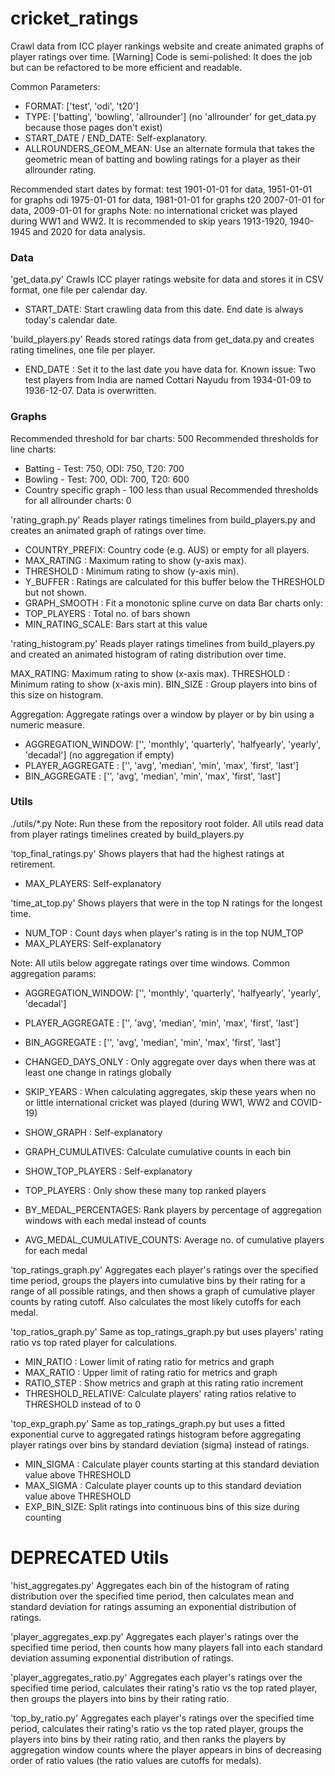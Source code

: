 # cricket_ratings
Crawl data from ICC player rankings website and create animated graphs of player ratings over time.
[Warning] Code is semi-polished: It does the job but can be refactored to be more efficient and readable.

Common Parameters:
+ FORMAT: ['test', 'odi', 't20']
+ TYPE: ['batting', 'bowling', 'allrounder'] (no 'allrounder' for get_data.py because those pages don't exist)
+ START_DATE / END_DATE: Self-explanatory.
+ ALLROUNDERS_GEOM_MEAN: Use an alternate formula that takes the geometric mean of batting and bowling ratings for a player as their allrounder rating.

Recommended start dates by format:
test 1901-01-01 for data, 1951-01-01 for graphs
odi  1975-01-01 for data, 1981-01-01 for graphs
t20  2007-01-01 for data, 2009-01-01 for graphs
Note: no international cricket was played during WW1 and WW2. It is recommended to skip years 1913-1920, 1940-1945 and 2020 for data analysis.

### Data ###

'get_data.py'
Crawls ICC player ratings website for data and stores it in CSV format, one file per calendar day.
+ START_DATE: Start crawling data from this date. End date is always today's calendar date.

'build_players.py'
Reads stored ratings data from get_data.py and creates rating timelines, one file per player.
+ END_DATE  : Set it to the last date you have data for.
Known issue: Two test players from India are named Cottari Nayudu from 1934-01-09 to 1936-12-07. Data is overwritten.

### Graphs ###
Recommended threshold for bar charts: 500
Recommended thresholds for line charts:
+ Batting - Test: 750, ODI: 750, T20: 700
+ Bowling - Test: 700, ODI: 700, T20: 600
+ Country specific graph - 100 less than usual
Recommended thresholds for all allrounder charts: 0

'rating_graph.py'
Reads player ratings timelines from build_players.py and creates an animated graph of ratings over time.
+ COUNTRY_PREFIX: Country code (e.g. AUS) or empty for all players.
+ MAX_RATING    : Maximum rating to show (y-axis max).
+ THRESHOLD     : Minimum rating to show (y-axis min).
+ Y_BUFFER      : Ratings are calculated for this buffer below the THRESHOLD but not shown.
+ GRAPH_SMOOTH  : Fit a monotonic spline curve on data
Bar charts only:
+ TOP_PLAYERS     : Total no. of bars shown
+ MIN_RATING_SCALE: Bars start at this value

'rating_histogram.py'
Reads player ratings timelines from build_players.py and created an animated histogram of rating distribution over time.

MAX_RATING: Maximum rating to show (x-axis max).
THRESHOLD : Minimum rating to show (x-axis min).
BIN_SIZE  : Group players into bins of this size on histogram.

Aggregation:
Aggregate ratings over a window by player or by bin using a numeric measure.
+ AGGREGATION_WINDOW: ['', 'monthly', 'quarterly', 'halfyearly', 'yearly', 'decadal'] (no aggregation if empty)
+ PLAYER_AGGREGATE  : ['', 'avg', 'median', 'min', 'max', 'first', 'last']
+ BIN_AGGREGATE     : ['', 'avg', 'median', 'min', 'max', 'first', 'last']

### Utils ###
./utils/*.py
Note: Run these from the repository root folder.
All utils read data from player ratings timelines created by build_players.py

'top_final_ratings.py'
Shows players that had the highest ratings at retirement.
+ MAX_PLAYERS: Self-explanatory

'time_at_top.py'
Shows players that were in the top N ratings for the longest time.
+ NUM_TOP    : Count days when player's rating is in the top NUM_TOP
+ MAX_PLAYERS: Self-explanatory

Note: All utils below aggregate ratings over time windows.
Common aggregation params:
+ AGGREGATION_WINDOW: ['', 'monthly', 'quarterly', 'halfyearly', 'yearly', 'decadal']
+ PLAYER_AGGREGATE  : ['', 'avg', 'median', 'min', 'max', 'first', 'last']
+ BIN_AGGREGATE     : ['', 'avg', 'median', 'min', 'max', 'first', 'last']
+ CHANGED_DAYS_ONLY : Only aggregate over days when there was at least one change in ratings globally
+ SKIP_YEARS        : When calculating aggregates, skip these years when no or little international cricket was played (during WW1, WW2 and COVID-19)

+ SHOW_GRAPH : Self-explanatory
+ GRAPH_CUMULATIVES: Calculate cumulative counts in each bin

+ SHOW_TOP_PLAYERS    : Self-explanatory
+ TOP_PLAYERS         : Only show these many top ranked players
+ BY_MEDAL_PERCENTAGES: Rank players by percentage of aggregation windows with each medal instead of counts
+ AVG_MEDAL_CUMULATIVE_COUNTS: Average no. of cumulative players for each medal

'top_ratings_graph.py' 
Aggregates each player's ratings over the specified time period, groups the players into cumulative bins by their rating for a range of all possible ratings, and then shows a graph of cumulative player counts by rating cutoff. Also calculates the most likely cutoffs for each medal.

'top_ratios_graph.py' 
Same as top_ratings_graph.py but uses players' rating ratio vs top rated player for calculations.
+ MIN_RATIO  : Lower limit of rating ratio for metrics and graph
+ MAX_RATIO  : Upper limit of rating ratio for metrics and graph
+ RATIO_STEP : Show metrics and graph at this rating ratio increment
+ THRESHOLD_RELATIVE: Calculate players' rating ratios relative to THRESHOLD instead of to 0

'top_exp_graph.py'
Same as top_ratings_graph.py but uses a fitted exponential curve to aggregated ratings histogram before aggregating player ratings over bins by standard deviation (sigma) instead of ratings.
+ MIN_SIGMA   : Calculate player counts starting at this standard deviation value above THRESHOLD
+ MAX_SIGMA   : Calculate player counts up to this standard deviation value above THRESHOLD
+ EXP_BIN_SIZE: Split ratings into continuous bins of this size during counting

# DEPRECATED Utils #
'hist_aggregates.py'
Aggregates each bin of the histogram of rating distribution over the specified time period, then calculates mean and standard deviation for ratings assuming an exponential distribution of ratings.

'player_aggregates_exp.py'
Aggregates each player's ratings over the specified time period, then counts how many players fall into each standard deviation assuming exponential distribution of ratings.

'player_aggregates_ratio.py'
Aggregates each player's ratings over the specified time period, calculates their rating's ratio vs the top rated player, then groups the players into bins by their rating ratio.

'top_by_ratio.py'
Aggregates each player's ratings over the specified time period, calculates their rating's ratio vs the top rated player, groups the players into bins by their rating ratio, and then ranks the players by aggregation window counts where the player appears in bins of decreasing order of ratio values (the ratio values are cutoffs for medals).
